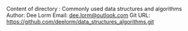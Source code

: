 Content of directory : Commonly used data structures and algorithms
Author: Dee Lorm
Email: dee.lorm@outlook.com
Git URL: https://github.com/deelorm/data_structures_algorithms.git
